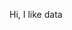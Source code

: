 Hi, I like data

<!---
KyleChun-DataStar/KyleChun-DataStar is a ✨ special ✨ repository because its `README.md` (this file) appears on your GitHub profile.
You can click the Preview link to take a look at your changes.
--->
